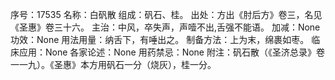 序号：17535
名称：白矾散
组成：矾石、桂。
出处：方出《肘后方》卷三，名见《圣惠》卷三十六。
主治：中风，卒失声，声噎不出,舌强不能语。
加减：None
功效：None
用法用量：纳舌下，有唾出之。
制备方法：上为末，绵裹如枣。
临床应用：None
各家论述：None
用药禁忌：None
附注：矾石散（《圣济总录》卷一一九）。《圣惠》本方用矾石一分（烧灰），桂一分。
